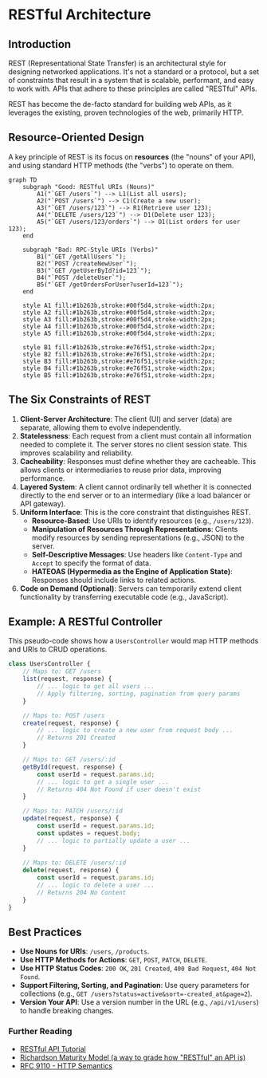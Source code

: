 # RESTful Architecture

## Introduction

REST (Representational State Transfer) is an architectural style for designing networked applications. It's not a standard or a protocol, but a set of constraints that result in a system that is scalable, performant, and easy to work with. APIs that adhere to these principles are called "RESTful" APIs.

REST has become the de-facto standard for building web APIs, as it leverages the existing, proven technologies of the web, primarily HTTP.

## Resource-Oriented Design

A key principle of REST is its focus on **resources** (the "nouns" of your API), and using standard HTTP methods (the "verbs") to operate on them.

```mermaid
graph TD
    subgraph "Good: RESTful URIs (Nouns)"
        A1("`GET /users`") --> L1(List all users);
        A2("`POST /users`") --> C1(Create a new user);
        A3("`GET /users/123`") --> R1(Retrieve user 123);
        A4("`DELETE /users/123`") --> D1(Delete user 123);
        A5("`GET /users/123/orders`") --> O1(List orders for user 123);
    end

    subgraph "Bad: RPC-Style URIs (Verbs)"
        B1("`GET /getAllUsers`");
        B2("`POST /createNewUser`");
        B3("`GET /getUserById?id=123`");
        B4("`POST /deleteUser`");
        B5("`GET /getOrdersForUser?userId=123`");
    end

    style A1 fill:#1b263b,stroke:#00f5d4,stroke-width:2px;
    style A2 fill:#1b263b,stroke:#00f5d4,stroke-width:2px;
    style A3 fill:#1b263b,stroke:#00f5d4,stroke-width:2px;
    style A4 fill:#1b263b,stroke:#00f5d4,stroke-width:2px;
    style A5 fill:#1b263b,stroke:#00f5d4,stroke-width:2px;

    style B1 fill:#1b263b,stroke:#e76f51,stroke-width:2px;
    style B2 fill:#1b263b,stroke:#e76f51,stroke-width:2px;
    style B3 fill:#1b263b,stroke:#e76f51,stroke-width:2px;
    style B4 fill:#1b263b,stroke:#e76f51,stroke-width:2px;
    style B5 fill:#1b263b,stroke:#e76f51,stroke-width:2px;
```

## The Six Constraints of REST

1.  **Client-Server Architecture**: The client (UI) and server (data) are separate, allowing them to evolve independently.
2.  **Statelessness**: Each request from a client must contain all information needed to complete it. The server stores no client session state. This improves scalability and reliability.
3.  **Cacheability**: Responses must define whether they are cacheable. This allows clients or intermediaries to reuse prior data, improving performance.
4.  **Layered System**: A client cannot ordinarily tell whether it is connected directly to the end server or to an intermediary (like a load balancer or API gateway).
5.  **Uniform Interface**: This is the core constraint that distinguishes REST.
    *   **Resource-Based**: Use URIs to identify resources (e.g., `/users/123`).
    *   **Manipulation of Resources Through Representations**: Clients modify resources by sending representations (e.g., JSON) to the server.
    *   **Self-Descriptive Messages**: Use headers like `Content-Type` and `Accept` to specify the format of data.
    *   **HATEOAS (Hypermedia as the Engine of Application State)**: Responses should include links to related actions.
6.  **Code on Demand (Optional)**: Servers can temporarily extend client functionality by transferring executable code (e.g., JavaScript).

## Example: A RESTful Controller

This pseudo-code shows how a `UsersController` would map HTTP methods and URIs to CRUD operations.

```javascript
class UsersController {
    // Maps to: GET /users
    list(request, response) {
        // ... logic to get all users ...
        // Apply filtering, sorting, pagination from query params
    }

    // Maps to: POST /users
    create(request, response) {
        // ... logic to create a new user from request body ...
        // Returns 201 Created
    }

    // Maps to: GET /users/:id
    getById(request, response) {
        const userId = request.params.id;
        // ... logic to get a single user ...
        // Returns 404 Not Found if user doesn't exist
    }

    // Maps to: PATCH /users/:id
    update(request, response) {
        const userId = request.params.id;
        const updates = request.body;
        // ... logic to partially update a user ...
    }
    
    // Maps to: DELETE /users/:id
    delete(request, response) {
        const userId = request.params.id;
        // ... logic to delete a user ...
        // Returns 204 No Content
    }
}
```

## Best Practices
*   **Use Nouns for URIs**: `/users`, `/products`.
*   **Use HTTP Methods for Actions**: `GET`, `POST`, `PATCH`, `DELETE`.
*   **Use HTTP Status Codes**: `200 OK`, `201 Created`, `400 Bad Request`, `404 Not Found`.
*   **Support Filtering, Sorting, and Pagination**: Use query parameters for collections (e.g., `GET /users?status=active&sort=-created_at&page=2`).
*   **Version Your API**: Use a version number in the URL (e.g., `/api/v1/users`) to handle breaking changes.

<div class="further-reading">
<h3>Further Reading</h3>
<ul>
  <li><a href="https://restfulapi.net/" target="_blank" rel="noopener noreferrer">RESTful API Tutorial</a></li>
  <li><a href="https://martinfowler.com/articles/richardsonMaturityModel.html" target="_blank" rel="noopener noreferrer">Richardson Maturity Model (a way to grade how "RESTful" an API is)</a></li>
  <li><a href="https://www.rfc-editor.org/rfc/rfc9110" target="_blank" rel="noopener noreferrer">RFC 9110 - HTTP Semantics</a></li>
</ul>
</div>